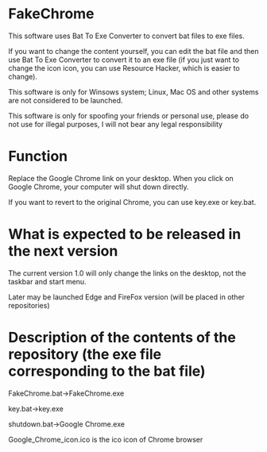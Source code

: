 # FakeChrome
This software uses Bat To Exe Converter to convert bat files to exe files.

If you want to change the content yourself, you can edit the bat file and then use Bat To Exe Converter to convert it to an exe file (if you just want to change the icon icon, you can use Resource Hacker, which is easier to change).

This software is only for Winsows system; Linux, Mac OS and other systems are not considered to be launched.

This software is only for spoofing your friends or personal use, please do not use for illegal purposes, I will not bear any legal responsibility
# Function
Replace the Google Chrome link on your desktop. When you click on Google Chrome, your computer will shut down directly.

If you want to revert to the original Chrome, you can use key.exe or key.bat.
# What is expected to be released in the next version
The current version 1.0 will only change the links on the desktop, not the taskbar and start menu.

Later may be launched Edge and FireFox version (will be placed in other repositories)
# Description of the contents of the repository (the exe file corresponding to the bat file)
FakeChrome.bat→FakeChrome.exe

key.bat→key.exe

shutdown.bat→Google Chrome.exe

Google_Chrome_icon.ico is the ico icon of Chrome browser
